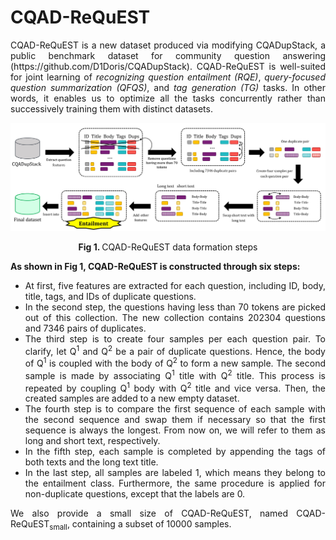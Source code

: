 # CQAD-ReQuEST
<p align="justify">
CQAD-ReQuEST is a new dataset produced via modifying CQADupStack, a public benchmark dataset for community question answering (https://github.com/D1Doris/CQADupStack). CQAD-ReQuEST is well-suited for joint learning of <i>recognizing question entailment (RQE)</i>, <i>query-focused question summarization (QFQS)</i>, and <i>tag generation (TG)</i> tasks. In other words, it enables us to optimize all the tasks concurrently rather than successively training them with distinct datasets. 
</p>

![CQAD-ReQuEST](./CQAD-ReQuEST.jpg?width=600?raw=true)
<p align="center"><b> Fig 1. </b> CQAD-ReQuEST data formation steps</p>


<b> As shown in Fig 1, CQAD-ReQuEST is constructed through six steps:</b><br>
<ul>
  <li align="justify">
    At first, five features are extracted for each question, including ID, body, title, tags, and IDs of duplicate questions. <br>
  </li>
  <li align="justify">
    In the second step, the questions having less than 70 tokens are picked out of this collection. The new collection contains 202304 questions and 7346 pairs of duplicates. <br>
  </li>
  <li align="justify">
    The third step is to create four samples per each question pair. To clarify, let Q<sup>1</sup> and Q<sup>2</sup> be a pair of duplicate questions. Hence, the body of Q<sup>1</sup> is coupled with the body of Q<sup>2</sup> to form a new sample. The second sample is made by associating Q<sup>1</sup>  title with Q<sup>2</sup> title. This process is repeated by coupling Q<sup>1</sup> body with Q<sup>2</sup> title and vice versa. Then, the created samples are added to a new empty dataset. <br>
  </li>
  <li align="justify">
    The fourth step is to compare the first sequence of each sample with the second sequence and swap them if necessary so that the first sequence is always the longest. From now on, we will refer to them as long and short text, respectively. <br>
  </li>
  <li align="justify">
  In the fifth step, each sample is completed by appending the tags of both texts and the long text title. <br>
  </li>
  <li align="justify">
    In the last step, all samples are labeled 1, which means they belong to the entailment class. Furthermore, the same procedure is applied for non-duplicate questions, except that the labels are 0.
</li>
</ul>
<p align="justify">
We also provide a small size of CQAD-ReQuEST, named CQAD-ReQuEST<sub>small</sub>, containing a subset of 10000 samples.
</p>
